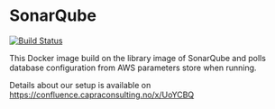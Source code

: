 # SonarQube

[![Build Status](https://jenkins.capra.tv/buildStatus/icon?job=sonarqube-docker/master)](https://jenkins.capra.tv/job/sonarqube-docker/job/master/)

This Docker image build on the library image of SonarQube and
polls database configuration from AWS parameters store when running.

Details about our setup is available on https://confluence.capraconsulting.no/x/UoYCBQ
